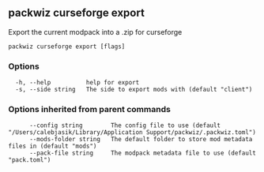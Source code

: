 ## packwiz curseforge export

Export the current modpack into a .zip for curseforge

```
packwiz curseforge export [flags]
```

### Options

```
  -h, --help          help for export
  -s, --side string   The side to export mods with (default "client")
```

### Options inherited from parent commands

```
      --config string        The config file to use (default "/Users/calebjasik/Library/Application Support/packwiz/.packwiz.toml")
      --mods-folder string   The default folder to store mod metadata files in (default "mods")
      --pack-file string     The modpack metadata file to use (default "pack.toml")
```
